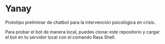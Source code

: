 # Yanay
Prototipo preliminar de chatbot para la intervención psicológica en crisis. 

Para probar el bot de manera local, puedes clonar este repositorio y cargar el bot en tu servidor local con el comando Rasa Shell. 
